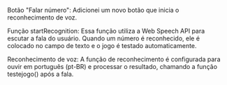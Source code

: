 Botão "Falar número": Adicionei um novo botão que inicia o reconhecimento de voz.

Função startRecognition: Essa função utiliza a Web Speech API para escutar a fala do usuário. Quando um número é reconhecido, ele é colocado no campo de texto e o jogo é testado automaticamente.

Reconhecimento de voz: A função de reconhecimento é configurada para ouvir em português (pt-BR) e processar o resultado, chamando a função testejogo() após a fala.
